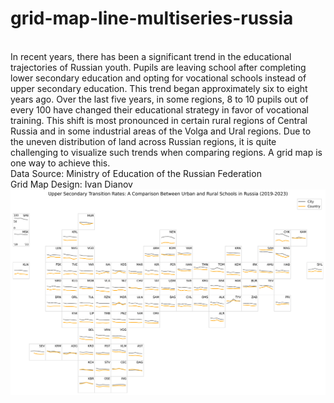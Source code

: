 # grid-map-line-multiseries-russia
  <br>  In recent years, there has been a significant trend in the educational trajectories of Russian youth. Pupils are leaving school after completing lower secondary education and opting for vocational schools instead of upper secondary education. This trend began approximately six to eight years ago. Over the last five years, in some regions, 8 to 10 pupils out of every 100 have changed their educational strategy in favor of vocational training. This shift is most pronounced in certain rural regions of Central Russia and in some industrial areas of the Volga and Ural regions. Due to the uneven distribution of land across Russian regions, it is quite challenging to visualize such trends when comparing regions. A grid map is one way to achieve this.
  <br>Data Source: Ministry of Education of the Russian Federation
  <br>Grid Map Design: Ivan Dianov
  <br>
![alt text](Upper_Secondary_Transition_Rates.png)